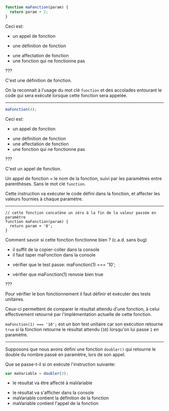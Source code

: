 ```js
function maFonction(param) {
  return param + 2;
}
```

Ceci est:

- un appel de fonction
* une définition de fonction
- une affectation de fonction
- une fonction qui ne fonctionne pas

???

C'est une définition de fonction.

On la reconnait à l'usage du mot clé `function` et des accolades entourant le code qui sera exécuté lorsque cette fonction sera appelée.

---

```js
maFonction(4);
```

Ceci est:

* un appel de fonction
- une définition de fonction
- une affectation de fonction
- une fonction qui ne fonctionne pas

???

C'est un appel de fonction.

Un appel de fonction = le nom de la fonction, suivi par les paramètres entre parenthèses. Sans le mot clé `function`.

Cette instruction va exécuter le code défini dans la fonction, et affecter les valeurs fournies à chaque paramètre.

---

```
// cette fonction concatène un zéro à la fin de la valeur passée en paramètre
function maFonction(param) {
  return param + '0';
}
```

Comment savoir si cette fonction fonctionne bien ? (c.a.d. sans bug)

- il suffit de la copier-coller dans la console
- il faut taper maFonction dans la console
* vérifier que le test passe: maFonction(1) === '10';
- vérifier que maFonction(1) renvoie bien true

???

Pour vérifier le bon fonctionnement il faut définir et exécuter des tests unitaires.

Ceux-ci permettent de comparer le résultat attendu d'une fonction, à celui effectivement retourné par l'implémentation actuelle de cette fonction.

`maFonction(1) === '10';` est un bon test unitaire car son exécution retourne `true` si la fonction retourne le résultat attendu (`10`) lorsqu'on lui passe `1` en paramètre.

---

Supposons que nous avons défini une fonction `doubler()` qui retourne le double du nombre passé en paramètre, lors de son appel.

Que se passe-t-il si on exécute l'instruction suivante:

```js
var maVariable = doubler(3);
```

* le résultat va être affecté à maVariable
- le résultat va s'afficher dans la console
- maVariable contient la définition de la fonction
- maVariable contient l'appel de la fonction
